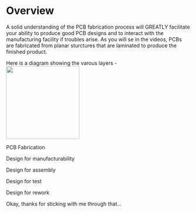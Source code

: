 # Overview
A solid understanding of the PCB fabrication process will GREATLY facilitate your ability to produce good PCB designs and to interact with the manufacturing facility if troubles arise. As you will se in the videos, PCBs are fabricated from planar sturctures that are laminated to produce the finished product.

Here is a diagram showing the varous layers -
<img width="200" src="/4-layer.png">

PCB Fabrication

Design for manufacturability

Design for assembly

Design for test

Design for rework

Okay, thanks for sticking with me through that...
